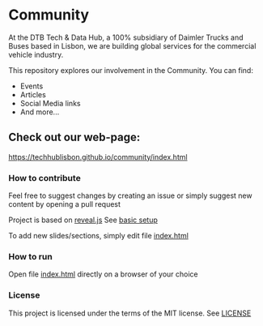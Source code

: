 # Community

At the DTB Tech & Data Hub, a 100% subsidiary of Daimler Trucks and Buses based in Lisbon, 
we are building global services for the commercial vehicle industry.

This repository explores our involvement in the Community.
You can find:
* Events
* Articles
* Social Media links
* And more...

## Check out our web-page:
https://techhublisbon.github.io/community/index.html

### How to contribute

Feel free to suggest changes by creating an issue or simply suggest new content by opening a pull request

Project is based on [reveal.js](https://github.com/hakimel/reveal.js)
See [basic setup](https://github.com/hakimel/reveal.js/#basic-setup)

To add new slides/sections, simply edit file [index.html](docs/index.html)

### How to run

Open file [index.html](docs/index.html) directly on a browser of your choice

### License

This project is licensed under the terms of the MIT license. See [LICENSE](LICENSE) 
